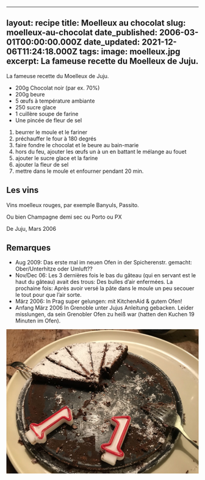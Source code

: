 ______________________________________________________________________

## layout: recipe title: Moelleux au chocolat slug: moelleux-au-chocolat date_published: 2006-03-01T00:00:00.000Z date_updated: 2021-12-06T11:24:18.000Z tags: image: moelleux.jpg excerpt: La fameuse recette du Moelleux de Juju.

La fameuse recette du Moelleux de Juju.

- 200g Chocolat noir (par ex. 70%)
- 200g beure
- 5 œufs à température ambiante
- 250 sucre glace
- 1 cuillère soupe de farine
- Une pincée de fleur de sel

1. beurrer le moule et le fariner
1. préchauffer le four à 180 degrés
1. faire fondre le chocolat et le beure au bain-marie
1. hors du feu, ajouter les œufs un à un en battant le mélange au fouet
1. ajouter le sucre glace et la farine
1. ajouter la fleur de sel
1. mettre dans le moule et enfourner pendant 20 min.

## Les vins

Vins moelleux rouges, par exemple Banyuls, Passito.

Ou bien Champagne demi sec ou Porto ou PX

De Juju, Mars 2006

## Remarques

- Aug 2009: Das erste mal im neuen Ofen in der Spicherenstr. gemacht: Ober/Unterhitze oder Umluft??
- Nov/Dec 06: Les 3 dernières fois le bas du gâteau (qui en servant est le haut du gâteau) avait des
  trous: Des bulles d’air enfermées. La prochaine fois: Après avoir versé la pâte dans le moule un
  peu secouer le tout pour que l’air sorte.
- März 2006: In Prag super gelungen: mit KitchenAid & gutem Ofen!
- Anfang März 2006 In Grenoble unter Jujus Anleitung gebacken. Leider misslungen, da sein Grenobler
  Ofen zu heiß war (hatten den Kuchen 19 Minuten im Ofen).

![Moelleux](moelleux-1.jpg)
